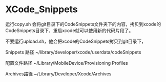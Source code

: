 # XCode_Snippets


运行copy.sh
会将git目录下的CodeSnippets文件夹下的内容，拷贝到xcode的CodeSnippets目录下，重启xcode就可以使用新的代码片段了。


不要运行upload.sh，他会把xcode的CodeSnippets拷贝到git目录下，


Snippets 路径
~/library/developer/xcode/userdata/codeSnippets

配置文件路径
~/Library/MobileDevice/Provisioning Profiles

Archives路径
~/Library/Developer/Xcode/Archives

